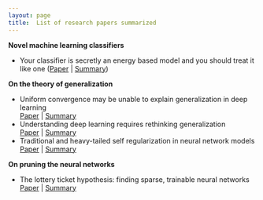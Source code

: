 ```yaml
---
layout: page
title:  List of research papers summarized
---
```


**Novel machine learning classifiers**
- Your classifier is secretly an energy based model and you should treat it like one
    ([Paper](https://arxiv.org/pdf/1912.03263.pdf)  |  [Summary](https://medium.com/@shelviawongso/energy-based-classifier-446c4d4d1e6f))

**On the theory of generalization**
- Uniform convergence may be unable to explain generalization in deep learning <br>
    [Paper](https://arxiv.org/pdf/1902.04742.pdf)  |  [Summary](https://medium.com/@shelviawongso/generalization-97338df3df5b)
- Understanding deep learning requires rethinking generalization <br>
    [Paper](https://arxiv.org/pdf/1611.03530.pdf)  |  [Summary](https://medium.com/@shelviawongso/the-need-to-rethink-generalization-to-understand-deep-learning-5cd9e5a2634e)
- Traditional and heavy-tailed self regularization in neural network models <br>
    [Paper](https://arxiv.org/pdf/1901.08276.pdf)  |  [Summary]()

**On pruning the neural networks**
- The lottery ticket hypothesis: finding sparse, trainable neural networks <br>
    [Paper](https://arxiv.org/pdf/1803.03635.pdf)  |  [Summary]()